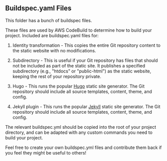 ## Buildspec.yaml Files

This folder has a bunch of buildspec files.

These files are used by AWS CodeBuild to determine how to build your project. Included are buildspec.yaml files for:

1. Identity transformation - This copies the entire Git
   repository content to the static website with no
   modifications.

2. Subdirectory  - This is useful if your
   Git repository has files that should not be included as part of the
   static site. It publishes a specified subdirectory (e.g., "htdocs"
   or "public-html") as the static website, keeping the rest of your
   repository private.

3. Hugo - This runs the popular
   [Hugo][hugo] static site generator. The Git repository should
   include all source templates, content, theme, and config.

4. Jekyll plugin - This runs the popular
   [Jekyll][jekyll] static site generator. The Git repository should
   include all source templates, content, theme, and config.

[jekyll]: https://jekyllrb.com/
[hugo]: https://gohugo.io/


The relevant buildspec.yml should be copied into the root of your project directory, and can be adapted with any custom commands you need to build your project.

Feel free to create your own buildspec.yml files and contribute them back if you feel they might be useful to others!